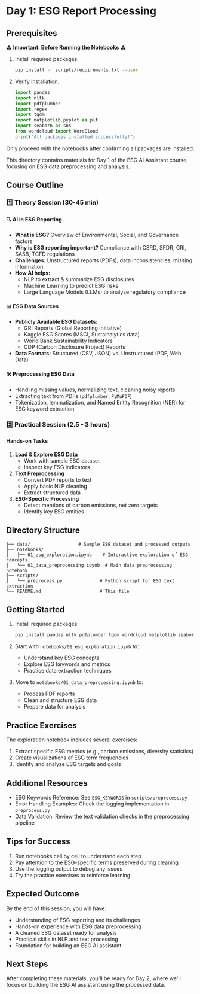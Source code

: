 # Day 1: ESG Report Processing

## Prerequisites

⚠️ **Important: Before Running the Notebooks** ⚠️

1. Install required packages:
   ```bash
   pip install -r scripts/requirements.txt --user
   ```
2. Verify installation:
   ```python
   import pandas
   import nltk
   import pdfplumber
   import regex
   import tqdm
   import matplotlib.pyplot as plt
   import seaborn as sns
   from wordcloud import WordCloud
   print("All packages installed successfully!")
   ```

Only proceed with the notebooks after confirming all packages are installed.

This directory contains materials for Day 1 of the ESG AI Assistant course, focusing on ESG data preprocessing and analysis.

## Course Outline

### 1️⃣ Theory Session (30-45 min)

#### 🔍 AI in ESG Reporting
- **What is ESG?** Overview of Environmental, Social, and Governance factors
- **Why is ESG reporting important?** Compliance with CSRD, SFDR, GRI, SASB, TCFD regulations
- **Challenges:** Unstructured reports (PDFs), data inconsistencies, missing information
- **How AI helps:**
  - NLP to extract & summarize ESG disclosures
  - Machine Learning to predict ESG risks
  - Large Language Models (LLMs) to analyze regulatory compliance

#### 📊 ESG Data Sources
- **Publicly Available ESG Datasets:**
  - GRI Reports (Global Reporting Initiative)
  - Kaggle ESG Scores (MSCI, Sustainalytics data)
  - World Bank Sustainability Indicators
  - CDP (Carbon Disclosure Project) Reports
- **Data Formats:** Structured (CSV, JSON) vs. Unstructured (PDF, Web Data)

#### 🛠️ Preprocessing ESG Data
- Handling missing values, normalizing text, cleaning noisy reports
- Extracting text from PDFs (`pdfplumber`, `PyMuPDF`)
- Tokenization, lemmatization, and Named Entity Recognition (NER) for ESG keyword extraction

### 2️⃣ Practical Session (2.5 - 3 hours)

#### Hands-on Tasks
1. **Load & Explore ESG Data**
   - Work with sample ESG dataset
   - Inspect key ESG indicators
2. **Text Preprocessing**
   - Convert PDF reports to text
   - Apply basic NLP cleaning
   - Extract structured data
3. **ESG-Specific Processing**
   - Detect mentions of carbon emissions, net zero targets
   - Identify key ESG entities

## Directory Structure

```
├── data/                  # Sample ESG dataset and processed outputs
├── notebooks/            
│   ├── 01_esg_exploration.ipynb    # Interactive exploration of ESG concepts
│   └── 01_data_preprocessing.ipynb  # Main data preprocessing notebook
├── scripts/
│   └── preprocess.py              # Python script for ESG text extraction
└── README.md                      # This file
```

## Getting Started

1. Install required packages:
   ```bash
   pip install pandas nltk pdfplumber tqdm wordcloud matplotlib seaborn
   ```

2. Start with `notebooks/01_esg_exploration.ipynb` to:
   - Understand key ESG concepts
   - Explore ESG keywords and metrics
   - Practice data extraction techniques

3. Move to `notebooks/01_data_preprocessing.ipynb` to:
   - Process PDF reports
   - Clean and structure ESG data
   - Prepare data for analysis

## Practice Exercises

The exploration notebook includes several exercises:
1. Extract specific ESG metrics (e.g., carbon emissions, diversity statistics)
2. Create visualizations of ESG term frequencies
3. Identify and analyze ESG targets and goals

## Additional Resources

- ESG Keywords Reference: See `ESG_KEYWORDS` in `scripts/preprocess.py`
- Error Handling Examples: Check the logging implementation in `preprocess.py`
- Data Validation: Review the text validation checks in the preprocessing pipeline

## Tips for Success

1. Run notebooks cell by cell to understand each step
2. Pay attention to the ESG-specific terms preserved during cleaning
3. Use the logging output to debug any issues
4. Try the practice exercises to reinforce learning

## Expected Outcome

By the end of this session, you will have:
- Understanding of ESG reporting and its challenges
- Hands-on experience with ESG data preprocessing
- A cleaned ESG dataset ready for analysis
- Practical skills in NLP and text processing
- Foundation for building an ESG AI assistant

## Next Steps

After completing these materials, you'll be ready for Day 2, where we'll focus on building the ESG AI assistant using the processed data. 